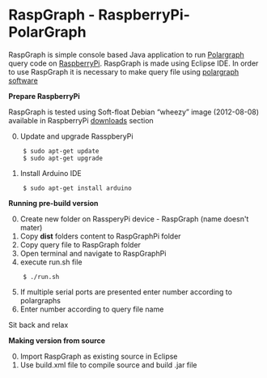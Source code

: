 RaspGraph - RaspberryPi-PolarGraph
======================================

RaspGraph is simple console based Java application to run [Polargraph](http://www.polargraph.co.uk/) query code on [RaspberryPi](http://www.raspberrypi.org/). RaspGraph is made using Eclipse IDE.
In order to use RaspGraph it is necessary to make query file using [polargraph software](http://code.google.com/p/polargraph/) 

**Prepare RaspberryPi**

RaspGraph is tested using Soft-float Debian “wheezy” image (2012-08-08) available in RaspberryPi [downloads](http://www.raspberrypi.org/downloads) section

0. Update and upgrade RasspberyPi

```
	$ sudo apt-get update  
	$ sudo apt-get upgrade
```
  
1. Install Arduino IDE 

```
	$ sudo apt-get install arduino
```	


**Running pre-build version**

0. Create new folder on RassperyPi device - RaspGraph (name doesn't mater)
1. Copy **dist** folders content to RaspGraphPi folder
2. Copy query file to RaspGraph folder
3. Open terminal and navigate to RaspGraphPi
4. execute run.sh file

```
	$ ./run.sh
```
5. If multiple serial ports are presented enter number according to polargraphs 
6. Enter number according  to query file name

Sit back and relax


**Making version from source**

0. Import RaspGraph as existing source in Eclipse
1. Use build.xml file to compile source and build .jar file


